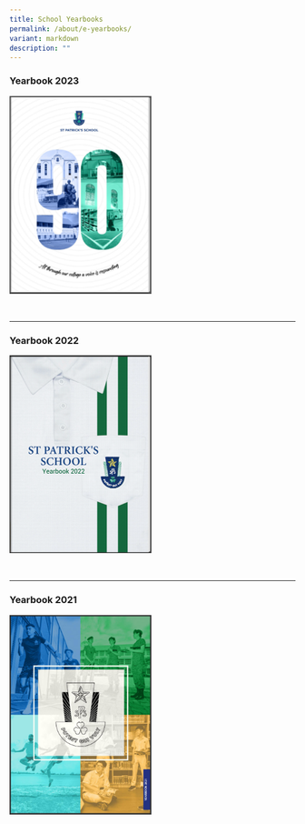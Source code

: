 ```yaml
---
title: School Yearbooks
permalink: /about/e-yearbooks/
variant: markdown
description: ""
---
```

### **Yearbook 2023**


<a href="https://online.fliphtml5.com/rwsfa/avex/"><img style="width:250px" src="/images/Yearbook_2023.png">
</a>

<br>
<hr>

### **Yearbook 2022**


<a href="https://heyzine.com/flip-book/a633904f36.html"><img style="width:250px" src="/images/Yearbook_2022.png">
</a>

<br>
<hr>

### **Yearbook 2021**


<a href="https://heyzine.com/flip-book/6e5755b1ba.html"><img style="width:250px" src="/images/Yearbook_2021.png">
</a>